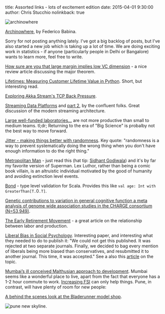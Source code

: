 title: Assorted links - lots of excitement edition
date: 2015-04-01 9:30:00
author: Chris Stucchio
nolinkback: true

![archinowhere](http://payload353.cargocollective.com/1/13/424998/9360251/03_study03-01-01_700.jpg)

[Archinowhere](http://federicobabina.com/ARCHINOWHERE#.VOVsyXWUdhE), by Federico Babina.

Sorry for not posting anything lately. I've got a big backlog of posts, but I've also started a new job which is taking up a lot of time. We are doing exciting work in statistics - if anyone (particularly people in Delhi or Bangalore) wants to learn more, feel free to write.

[How sure are you that large margin implies low VC dimension](https://winvector.github.io/margin/margin.pdf) - a nice review article discussing the major theorem.

[Lifetimes: Measuring Customer Lifetime Value in Python](http://dataorigami.net/blogs/napkin-folding/18868411-lifetimes-measuring-customer-lifetime-value-in-python). Short, but interesting read.

[Exploring Akka Stream's TCP Back Pressure](http://blog.xebia.com/2015/01/14/exploring-akka-streams-tcp-back-pressure/).

[Streaming Data Platforms](http://blog.confluent.io/2015/02/25/stream-data-platform-1/) and [part 2](http://blog.confluent.io/2015/02/25/stream-data-platform-2/), by the confluent folks. Great discussion of the modern streaming architecture.

[Large well-funded laboratories...](http://lemire.me/blog/archives/2015/02/18/large-well-funded-laboratories/) are not more productive than small to medium teams. tl;dr; Returning to the era of "Big Science" is probalby not the best way to move forward.

[Jitter - making things better with randomness](http://brooker.co.za/blog/2015/03/21/backoff.html). Key quote: "randomness is a way to prevent systematically doing the wrong thing when you don't have enough information to do the right thing."

[Metropolitan Man](https://www.fanfiction.net/s/10360716/1/The-Metropolitan-Man) - just read this (hat tip: [Sidhant Godiwala](http://www.sidhantgodiwala.com/)) and it's by far my favorite version of Superman. Lex Luthor, rather than being a comic book villain, is an altruistic individual motivated by the good of humanity and avoiding extinction level events.

[Bond](https://github.com/fwbrasil/bond) - type level validation for Scala. Provides this like `val age: Int with GreaterThan[T.`0`.T]`.

[Genetic contributions to variation in general cognitive function a meta analysis of genome wide association studies in the CHARGE consortium (N=53,949)](http://www.nature.com/mp/journal/v20/n2/pdf/mp2014188a.pdf).

[The Early Retirement Movement](http://updatedpriors.blogspot.in/2015/02/the-early-retirement-movement.html) - a great article on the relationship between labor and production.

[Liberal Bias in Social Psychology](https://www.psychologytoday.com/blog/rabble-rouser/201310/liberal-bias-in-social-psychology-personal-experience-ii). Interesting paper, and interesting what they needed to do to publish it: "We could not get this published.  It was rejected at two separate journals.  Finally, we decided to bag every mention of liberals being more biased than conservatives, and resubmitted it to another journal.  This time, it was accepted." See a also this [article](https://www.psychologytoday.com/blog/rabble-rouser/201309/liberal-bias-in-social-psychology-personal-experience-i) on the topic.

[Mumbai’s ill conceived Malthusian approach to development](http://alainbertaud.com/wp-content/uploads/2013/06/AB-Mumbai-FSI-Conundrun-Revised_June-2013_kk-ab1.pdf). Mumbai seems like a wonderful place to live, apart from the fact that everyone has a 1-2 hour commute to work. [Increasing FSI](http://indianexpress.com/article/india/maharashtra/new-city-plan-out-mumbai-skyline-to-be-taller-denser/) can only help things. Pune, in contrast, will have plenty of room for new people:

[A behind the scenes look at the Bladerunner model shop](https://imgur.com/a/mv8qf).

![pune new skyline](https://pbs.twimg.com/media/B8cMeVTIMAEMyzk.jpg:large).
